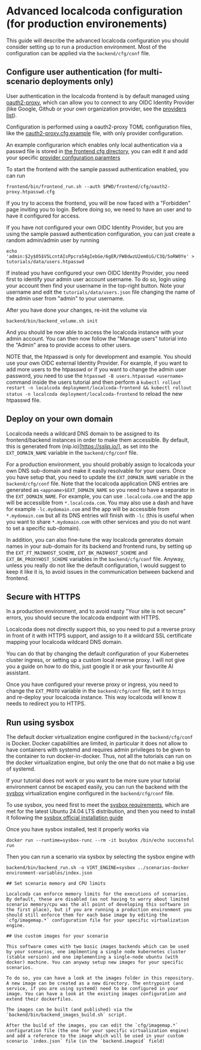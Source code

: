 # Advanced localcoda configuration (for production environements)

This guide will describe the advanced localcoda configuration you should consider setting up to run a production environment. Most of the configuration can be applied via the `backend/cfg/conf` file.

## Configure user authentication (for multi-scenario deployments only)

User authentication in the localcoda frontend is by default managed using [oauth2-proxy](https://oauth2-proxy.github.io/oauth2-proxy/), which can allow you to connect to any OIDC Identity Provider (like Google, Github or your own organization provider, see the [providers list](https://oauth2-proxy.github.io/oauth2-proxy/configuration/providers/)).

Configuration is performed using a oauth2-proxy TOML configuration files, like the [oauth2-proxy.cfg.example](https://github.com/oauth2-proxy/oauth2-proxy/blob/master/contrib/oauth2-proxy.cfg.example) file, with only provider configuration.

An example configurarion which enables only local authentication via a passwd file is stored in [the frontend cfg directory](../frontend/cfg/oauth2-proxy.htpasswd.cfg), you can edit it and add your specific [provider confguration paramters](https://oauth2-proxy.github.io/oauth2-proxy/configuration/providers/)

To start the frontend with the sample passwd authentication enabled, you can run

```
frontend/bin/frontend_run.sh --auth $PWD/frontend/cfg/oauth2-proxy.htpasswd.cfg
```

If you try to access the frontend, you will be now faced with a "Forbidden" page inviting you to login. Before doing so, we need to have an user and to have it configured for access.

If you have not configured your own OIDC Identity Provider, but you are using the sample passwd authentication configuration, you can just create a random admin/admin user by running

```
echo 'admin:$2y$05$V5LcntAIsPpcra54gIebGe/6gER/FW8dwzU2em0iG/C3Q/5oRW0Ye' > tutorials/data/users.htpasswd
```

If instead you have configured your own OIDC Identity Provider, you need first to identify your admin user account username. To do so, login using your account then find your username in the top-right button. Note your username and edit the `tutorials/data/users.json` file changing the name of the admin user from "admin" to your username.

After you have done your changes, re-init the volume via

```
backend/bin/backend_volume.sh init
```

And you should be now able to access the localcoda instance with your admin account. You can then now follow the "Manage users" tutorial into the "Admin" area to provide access to other users.

NOTE that, the htpasswd is only for development and example. You should use your own OIDC external Identity Provider. For example, if you want to add more users to the htpasswd or if you want to change the admin user password, you need to use the `htpasswd -B users.htpasswd <username>` command inside the users tutorial and then perform a `kubectl rollout restart -n localcoda deployment/localcoda-frontend && kubectl rollout status -n localcoda deployment/localcoda-frontend` to reload the new htpasswd file.

## Deploy on your own domain

Localcoda needs a wildcard DNS domain to be assigned to its frontend/backend instances in order to make them accessible. By default, this is generated from (nip.io)[https://sslip.io/], as set into the `EXT_DOMAIN_NAME` variable in the `backend/cfg/conf` file.

For a production environment, you should probably assign to localcoda your own DNS sub-domain and make it easily resolvable for your users. Once you have setup that, you need to update the `EXT_DOMAIN_NAME` variable in the `backend/cfg/conf` file. Note that the localcoda application DNS entries are generated as `<appname>$EXT_DOMAIN_NAME` so you need to have a separator in the `EXT_DOMAIN_NAME`. For example, you can use `.localcoda.com` and the app will be accessible from `*.localcoda.com`. You may also use a dash and have for example `-lc.mydomain.com` and the app will be accessible from `*.mydomain.com` but all its DNS entries will finish with `-lc` (this is useful when you want to share `*.mydomain.com` with other services and you do not want to set a specific sub-domain).

In addition, you can also fine-tune the way localcoda generates domain names in your sub-domain for its backend and frontend runs, by setting up the `EXT_FT_MAINHOST_SCHEME`, `EXT_BK_MAINHOST_SCHEME` and `EXT_BK_PROXYHOST_SCHEME` variables in the `backend/cfg/conf` file. Anyway, unless you really do not like the default configuration, I would suggest to keep it like it is, to avoid issues in the communication between backend and frontend.

## Secure with HTTPS

In a production environment, and to avoid nasty "Your site is not secure" errors, you should secure the localcoda endpoint with HTTPS.

Localcoda does not directly support this, so you need to put a reverse proxy in front of it with HTTPS support, and assign to it a wildcard SSL certificate mapping your localcoda wildcard DNS domain.

You can do that by changing the default configuration of your Kubernetes cluster ingress, or setting up a custom local reverse proxy. I will not give you a guide on how to do this, just google it or ask your favourite AI assistant.

Once you have configured your reverse proxy or ingress, you need to change the `EXT_PROTO` variable in the `backend/cfg/conf` file, set it to `https` and re-deploy your localcoda instance. This way localcoda will know it needs to redirect you to HTTPS.

## Run using sysbox

The default docker virtualization engine configured in the `backend/cfg/conf` is Docker. Docker capabilities are limited, in particular it does not allow to have containers with systemd and requires admin privileges to be given to the container to run docker-in-docker. Thus, not all the tutorials can run on the docker virtualization engine, but only the one that do not make a big use of systemd.

If your tutorial does not work or you want to be more sure your tutorial environment cannot be escaped easily, you can run the backend with the [sysbox](https://github.com/nestybox/sysbox) virtualization engine configured in the `backend/cfg/conf` file.

To use sysbox, you need first to meet the [sysbox requirements](https://github.com/nestybox/sysbox/blob/master/docs/distro-compat.md), which are met for the latest Ubuntu 24.04 LTS distribution, and then you need to install it following the [sysbox official installation guide](https://github.com/nestybox/sysbox/blob/master/docs/user-guide/install-package.md)

Once you have sysbox installed, test it properly works via

```
docker run --runtime=sysbox-runc --rm -it busybox /bin/echo successful run
```

Then you can run a scenario via sysbox by selecting the sysbox engine with

```
backend/bin/backend_run.sh -o VIRT_ENGINE=sysbox ../scenarios-docker environment-variables/index.json

## Set scenario memory and CPU limits

Localcoda can enforce memory limits for the executions of scenarios. By default, these are disabled (as not having to worry about limited scenario memory/cpu was the all point of developing this software in the first place), but if you are running a production environment you should still enforce them for each base image by editing the `cfg/imagemap.*` configuration file for your specific virtualization engine.

## Use custom images for your scenario

This software comes with two basic images backends which can be used by your scenarios, one implmenting a single node kubernetes cluster (stable version) and one implementing a single-node ubuntu (with docker) machine. You can anyway setup new images for your specific scenarios.

To do so, you can have a look at the images folder in this repository. A new image can be created as a new directory. The entrypoint (and service, if you are using systemd) need to be configured in your image. You can have a look at the existing images configuration and extend their dockerfiles.

The images can be built (and published) via the `backend/bin/backend_images_build.sh` script.

After the build of the images, you can edit the `cfg/imagemap.*` configuration file (the one for your specific virtualization engine) and add a reference to the image which will be used in your custom scenario `index.json` file (in the `backend.imageid` field)

